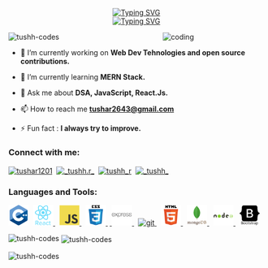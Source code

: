 

<p align ="center">
<a align="center" href="https://git.io/typing-svg"><img src="https://readme-typing-svg.demolab.com?font=EB+Garamond&weight=500&size=29&duration=1&pause=1000000000&color=F7F7F7&center=true&vCenter=true&width=435&lines=Tushar+Rathore" alt="Typing SVG" /></a>
<br/>
<a align="center" href="https://git.io/typing-svg"><img src="https://readme-typing-svg.demolab.com?font=Fira+Code&duration=3000&pause=1000&center=true&vCenter=true&width=435&lines=Full+Stack+Developer;Software+Engineer" alt="Typing SVG" /></a>
 
<img src="https://media2.giphy.com/media/v1.Y2lkPTc5MGI3NjExeDdrZjg1NXZrcnVoZWd6bWR0MDFrNWVnNW9udTkwZnN6dzNjd3RybyZlcD12MV9pbnRlcm5hbF9naWZfYnlfaWQmY3Q9cw/lP8xu5t2DLGG045H8F/giphy.gif"
    width="200" alt="coding" align='right'>
 </p>

<p align="left"> <img
        src="https://komarev.com/ghpvc/?username=tushh-codes&label=Profile%20views&color=0e75b6&style=flat"
        alt="tushh-codes" /> </p>

- 🔭 I’m currently working on **Web Dev Tehnologies and open source contributions.**

- 🌱 I’m currently learning **MERN Stack.**

- 💬 Ask me about **DSA, JavaScript, React.Js.**

- 📫 How to reach me **tushar2643@gmail.com**

- ⚡ Fun fact : **I always try to improve.**

<h3 align="left">Connect with me:</h3>
<p align="left">
    <a href="https://linkedin.com/in/tushar1201" target="blank"><img align="center"
            src="https://raw.githubusercontent.com/rahuldkjain/github-profile-readme-generator/master/src/images/icons/Social/linked-in-alt.svg"
            alt="tushar1201" height="30" width="40" /></a>&nbsp
    <a href="https://instagram.com/_tushh.r_" target="blank"><img align="center"
            src="https://raw.githubusercontent.com/rahuldkjain/github-profile-readme-generator/master/src/images/icons/Social/instagram.svg"
            alt="_tushh.r_" height="30" width="40" /></a>&nbsp
    <a href="https://www.leetcode.com/tushh_r" target="blank"><img align="center"
            src="https://raw.githubusercontent.com/rahuldkjain/github-profile-readme-generator/master/src/images/icons/Social/leet-code.svg"
            alt="tushh_r" height="30" width="40" /></a>&nbsp
    <a href="https://auth.geeksforgeeks.org/user/_tushh_" target="blank"><img align="center"
            src="https://raw.githubusercontent.com/rahuldkjain/github-profile-readme-generator/master/src/images/icons/Social/geeks-for-geeks.svg"
            alt="_tushh_" height="30" width="40" /></a>
</p>

<h3 align="left">Languages and Tools:</h3>
<p align="left">  <img
            src="https://raw.githubusercontent.com/devicons/devicon/master/icons/cplusplus/cplusplus-original.svg"
            alt="cplusplus" width="40" height="40" />&nbsp </a> <a href="https://reactjs.org/" target="_blank" rel="noreferrer">
        <img src="https://raw.githubusercontent.com/devicons/devicon/master/icons/react/react-original-wordmark.svg"
            alt="react" width="40" height="40" /> </a>
            &nbsp
            <a href="https://developer.mozilla.org/en-US/docs/Web/JavaScript"
        target="_blank" rel="noreferrer"> <img
            src="https://raw.githubusercontent.com/devicons/devicon/master/icons/javascript/javascript-original.svg"
            alt="javascript" width="40" height="40" /> </a>
            &nbsp
            <a href="https://www.w3schools.com/css/" target="_blank"
        rel="noreferrer"> <img
            src="https://raw.githubusercontent.com/devicons/devicon/master/icons/css3/css3-original-wordmark.svg"
            alt="css3" width="40" height="40" /> </a>
            &nbsp<a href="https://expressjs.com" target="_blank" rel="noreferrer">
        <img src="https://raw.githubusercontent.com/devicons/devicon/master/icons/express/express-original-wordmark.svg"
            alt="express" width="40" height="40" /> </a>
            &nbsp
            <a href="https://git-scm.com/" target="_blank"
        rel="noreferrer"> <img src="https://www.vectorlogo.zone/logos/git-scm/git-scm-icon.svg" alt="git" width="40"
            height="40" /> </a> 
            &nbsp
            <a href="https://www.w3.org/html/" target="_blank" rel="noreferrer"> <img
            src="https://raw.githubusercontent.com/devicons/devicon/master/icons/html5/html5-original-wordmark.svg"
            alt="html5" width="40" height="40" /> </a> &nbsp
            <a href="https://www.mongodb.com/" target="_blank"
        rel="noreferrer"> <img
            src="https://raw.githubusercontent.com/devicons/devicon/master/icons/mongodb/mongodb-original-wordmark.svg"
            alt="mongodb" width="40" height="40" /> </a>
            &nbsp
            <a href="https://nodejs.org" target="_blank" rel="noreferrer">
        <img src="https://raw.githubusercontent.com/devicons/devicon/master/icons/nodejs/nodejs-original-wordmark.svg"
            alt="nodejs" width="40" height="40" /> </a> &nbsp
            <a href="https://getbootstrap.com" target="_blank" rel="noreferrer"> <img src="https://raw.githubusercontent.com/devicons/devicon/master/icons/bootstrap/bootstrap-plain-wordmark.svg" alt="bootstrap" width="40" height="40"/> </a>
            </p>

<p><img align="left"
        src="https://github-readme-stats.vercel.app/api/top-langs?username=tushh-codes&show_icons=true&theme=dark&locale=en&layout=compact"
        alt="tushh-codes" /></p>

<p>&nbsp;<img align="center"
        src="https://github-readme-stats.vercel.app/api?username=tushh-codes&show_icons=true&theme=dark&locale=en"
        alt="tushh-codes" /></p>

<p><img align="center" src="https://github-readme-streak-stats.herokuapp.com/?user=tushh-codes&theme=dark"
        alt="tushh-codes" /></p>


